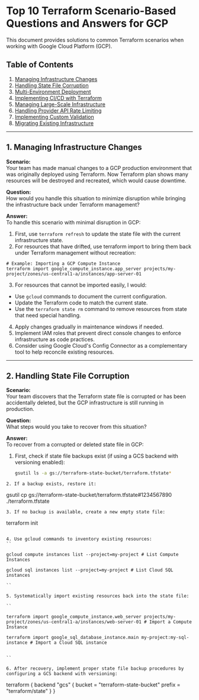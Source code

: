 # Top 10 Terraform Scenario-Based Questions and Answers for GCP

This document provides solutions to common Terraform scenarios when working with Google Cloud Platform (GCP).

## Table of Contents
1. [Managing Infrastructure Changes](#1-managing-infrastructure-changes)
2. [Handling State File Corruption](#2-handling-state-file-corruption)
3. [Multi-Environment Deployment](#3-multi-environment-deployment)
4. [Implementing CI/CD with Terraform](#4-implementing-cicd-with-terraform)
5. [Managing Large-Scale Infrastructure](#5-managing-large-scale-infrastructure)
6. [Handling Provider API Rate Limiting](#6-handling-provider-api-rate-limiting)
7. [Implementing Custom Validation](#7-implementing-custom-validation)
8. [Migrating Existing Infrastructure](#8-migrating-existing-infrastructure)

---

## 1. Managing Infrastructure Changes

**Scenario:**  
Your team has made manual changes to a GCP production environment that was originally deployed using Terraform. Now Terraform plan shows many resources will be destroyed and recreated, which would cause downtime.

**Question:**  
How would you handle this situation to minimize disruption while bringing the infrastructure back under Terraform management?

**Answer:**  
To handle this scenario with minimal disruption in GCP:
1. First, use `terraform refresh` to update the state file with the current infrastructure state.
2. For resources that have drifted, use terraform import to bring them back under Terraform management without recreation:
```
# Example: Importing a GCP Compute Instance
terraform import google_compute_instance.app_server projects/my-project/zones/us-central1-a/instances/app-server-01
```
3. For resources that cannot be imported easily, I would:
- Use `gcloud` commands to document the current configuration.
- Update the Terraform code to match the current state.
- Use the `terraform state rm` command to remove resources from state that need special handling.
4. Apply changes gradually in maintenance windows if needed.
5. Implement IAM roles that prevent direct console changes to enforce infrastructure as code practices.
6. Consider using Google Cloud's Config Connector as a complementary tool to help reconcile existing resources.

---

## 2. Handling State File Corruption

**Scenario:**  
Your team discovers that the Terraform state file is corrupted or has been accidentally deleted, but the GCP infrastructure is still running in production.

**Question:**  
What steps would you take to recover from this situation?

**Answer:**  
To recover from a corrupted or deleted state file in GCP:

1. First, check if state file backups exist (if using a GCS backend with versioning enabled):
   ```bash
   gsutil ls -a gs://terraform-state-bucket/terraform.tfstate*
```
2. If a backup exists, restore it:
```
gsutil cp gs://terraform-state-bucket/terraform.tfstate#1234567890 ./terraform.tfstate
```
3. If no backup is available, create a new empty state file:
```
terraform init
```

4. Use gcloud commands to inventory existing resources:
``

gcloud compute instances list --project=my-project # List Compute Instances

gcloud sql instances list --project=my-project # List Cloud SQL instances

``

5. Systematically import existing resources back into the state file:

``

terraform import google_compute_instance.web_server projects/my-project/zones/us-central1-a/instances/web-server-01 # Import a Compute Instance

terraform import google_sql_database_instance.main my-project:my-sql-instance # Import a Cloud SQL instance


``

6. After recovery, implement proper state file backup procedures by configuring a GCS backend with versioning:
```
terraform {
  backend "gcs" {
    bucket  = "terraform-state-bucket"
    prefix  = "terraform/state"
  }
}
```
